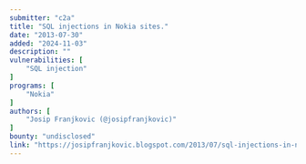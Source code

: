 ```yaml
---
submitter: "c2a"
title: "SQL injections in Nokia sites."
date: "2013-07-30"
added: "2024-11-03"
description: ""
vulnerabilities: [
    "SQL injection"
]
programs: [
    "Nokia"
]
authors: [
    "Josip Franjkovic (@josipfranjkovic)"
]
bounty: "undisclosed"
link: "https://josipfranjkovic.blogspot.com/2013/07/sql-injections-in-nokia-sites.html"
---
```




